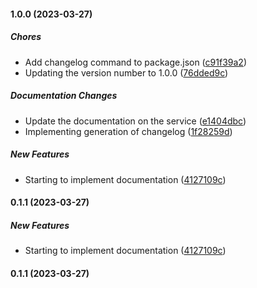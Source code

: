 #### 1.0.0 (2023-03-27)

##### Chores

*  Add changelog command to package.json ([c91f39a2](https://github.com/ElCapitanSponge/BackNG/commit/c91f39a263398a17f067567304f4625ad1e91ae5))
*  Updating the version number to 1.0.0 ([76dded9c](https://github.com/ElCapitanSponge/BackNG/commit/76dded9cb9538ca43510501764020a975aa3e0e1))

##### Documentation Changes

*  Update the documentation on the service ([e1404dbc](https://github.com/ElCapitanSponge/BackNG/commit/e1404dbca6ba6eb6e32791ed7dfe744412a71840))
*  Implementing generation of changelog ([1f28259d](https://github.com/ElCapitanSponge/BackNG/commit/1f28259d4369b86e5c37944d74ef7380ffc4f5cf))

##### New Features

*  Starting to implement documentation ([4127109c](https://github.com/ElCapitanSponge/BackNG/commit/4127109cf7d293fc945bbe5b53e0367b649ced36))

#### 0.1.1 (2023-03-27)

##### New Features

*  Starting to implement documentation ([4127109c](https://github.com/ElCapitanSponge/BackNG/commit/4127109cf7d293fc945bbe5b53e0367b649ced36))

#### 0.1.1 (2023-03-27)

